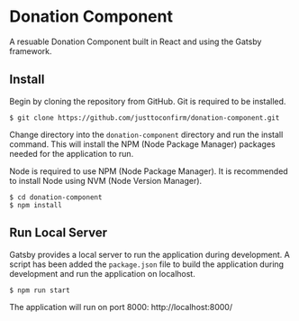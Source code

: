 # Donation Component

A resuable Donation Component built in React and using the Gatsby framework.

## Install

Begin by cloning the repository from GitHub. Git is required to be installed.

```
$ git clone https://github.com/justtoconfirm/donation-component.git
```

Change directory into the `donation-component` directory and run the install command. This will install the NPM (Node Package Manager) packages needed for the application to run. 

Node is required to use NPM (Node Package Manager). It is recommended to install Node using NVM (Node Version Manager).

```
$ cd donation-component
$ npm install
```

## Run Local Server

Gatsby provides a local server to run the application during development. A script has been added the `package.json` file to build the application during development and run the application on localhost.

```
$ npm run start
```

The application will run on port 8000: http://localhost:8000/